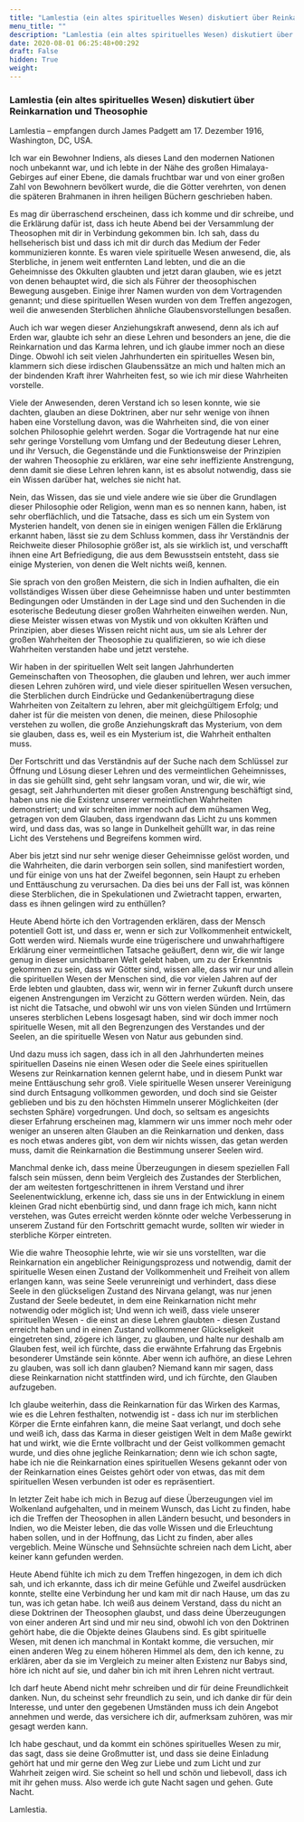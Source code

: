```yaml
---
title: "Lamlestia (ein altes spirituelles Wesen) diskutiert über Reinkarnation und Theosophie"
menu_title: ""
description: "Lamlestia (ein altes spirituelles Wesen) diskutiert über Reinkarnation und Theosophie"
date: 2020-08-01 06:25:48+00:292
draft: False
hidden: True
weight:
---
```

### Lamlestia (ein altes spirituelles Wesen) diskutiert über Reinkarnation und Theosophie

Lamlestia – empfangen durch James Padgett am 17. Dezember 1916, Washington, DC, USA.

Ich war ein Bewohner Indiens, als dieses Land den modernen Nationen noch unbekannt war, und ich lebte in der Nähe des großen Himalaya-Gebirges auf einer Ebene, die damals fruchtbar war und von einer großen Zahl von Bewohnern bevölkert wurde, die die Götter verehrten, von denen die späteren Brahmanen in ihren heiligen Büchern geschrieben haben.

Es mag dir überraschend erscheinen, dass ich komme und dir schreibe, und die Erklärung dafür ist, dass ich heute Abend bei der Versammlung der Theosophen mit dir in Verbindung gekommen bin. Ich sah, dass du hellseherisch bist und dass ich mit dir durch das Medium der Feder kommunizieren konnte. Es waren viele spirituelle Wesen anwesend, die, als Sterbliche, in jenem weit entfernten Land lebten, und die an die Geheimnisse des Okkulten glaubten und jetzt daran glauben, wie es jetzt von denen behauptet wird, die sich als Führer der theosophischen Bewegung ausgeben. Einige ihrer Namen wurden von dem Vortragenden genannt; und diese spirituellen Wesen wurden von dem Treffen angezogen, weil die anwesenden Sterblichen ähnliche Glaubensvorstellungen besaßen.

Auch ich war wegen dieser Anziehungskraft anwesend, denn als ich auf Erden war, glaubte ich sehr an diese Lehren und besonders an jene, die die Reinkarnation und das Karma lehren, und ich glaube immer noch an diese Dinge. Obwohl ich seit vielen Jahrhunderten ein spirituelles Wesen bin, klammern sich diese irdischen Glaubenssätze an mich und halten mich an der bindenden Kraft ihrer Wahrheiten fest, so wie ich mir diese Wahrheiten vorstelle.

Viele der Anwesenden, deren Verstand ich so lesen konnte, wie sie dachten, glauben an diese Doktrinen, aber nur sehr wenige von ihnen haben eine Vorstellung davon, was die Wahrheiten sind, die von einer solchen Philosophie gelehrt werden. Sogar die Vortragende hat nur eine sehr geringe Vorstellung vom Umfang und der Bedeutung dieser Lehren, und ihr Versuch, die Gegenstände und die Funktionsweise der Prinzipien der wahren Theosophie zu erklären, war eine sehr ineffiziente Anstrengung, denn damit sie diese Lehren lehren kann, ist es absolut notwendig, dass sie ein Wissen darüber hat, welches sie nicht hat.

Nein, das Wissen, das sie und viele andere wie sie über die Grundlagen dieser Philosophie oder Religion, wenn man es so nennen kann, haben, ist sehr oberflächlich, und die Tatsache, dass es sich um ein System von Mysterien handelt, von denen sie in einigen wenigen Fällen die Erklärung erkannt haben, lässt sie zu dem Schluss kommen, dass ihr Verständnis der Reichweite dieser Philosophie größer ist, als sie wirklich ist, und verschafft ihnen eine Art Befriedigung, die aus dem Bewusstsein entsteht, dass sie einige Mysterien, von denen die Welt nichts weiß, kennen.

Sie sprach von den großen Meistern, die sich in Indien aufhalten, die ein vollständiges Wissen über diese Geheimnisse haben und unter bestimmten Bedingungen oder Umständen in der Lage sind und den Suchenden in die esoterische Bedeutung dieser großen Wahrheiten einweihen werden. Nun, diese Meister wissen etwas von Mystik und von okkulten Kräften und Prinzipien, aber dieses Wissen reicht nicht aus, um sie als Lehrer der großen Wahrheiten der Theosophie zu qualifizieren, so wie ich diese Wahrheiten verstanden habe und jetzt verstehe.

Wir haben in der spirituellen Welt seit langen Jahrhunderten Gemeinschaften von Theosophen, die glauben und lehren, wer auch immer diesen Lehren zuhören wird, und viele dieser spirituellen Wesen versuchen, die Sterblichen durch Eindrücke und Gedankenübertragung diese Wahrheiten von Zeitaltern zu lehren, aber mit gleichgültigem Erfolg; und daher ist für die meisten von denen, die meinen, diese Philosophie verstehen zu wollen, die große Anziehungskraft das Mysterium, von dem sie glauben, dass es, weil es ein Mysterium ist, die Wahrheit enthalten muss.

Der Fortschritt und das Verständnis auf der Suche nach dem Schlüssel zur Öffnung und Lösung dieser Lehren und des vermeintlichen Geheimnisses, in das sie gehüllt sind, geht sehr langsam voran, und wir, die wir, wie gesagt, seit Jahrhunderten mit dieser großen Anstrengung beschäftigt sind, haben uns nie die Existenz unserer vermeintlichen Wahrheiten demonstriert; und wir schreiten immer noch auf dem mühsamen Weg, getragen von dem Glauben, dass irgendwann das Licht zu uns kommen wird, und dass das, was so lange in Dunkelheit gehüllt war, in das reine Licht des Verstehens und Begreifens kommen wird.

Aber bis jetzt sind nur sehr wenige dieser Geheimnisse gelöst worden, und die Wahrheiten, die darin verborgen sein sollen, sind manifestiert worden, und für einige von uns hat der Zweifel begonnen, sein Haupt zu erheben und Enttäuschung zu verursachen. Da dies bei uns der Fall ist, was können diese Sterblichen, die in Spekulationen und Zwietracht tappen, erwarten, dass es ihnen gelingen wird zu enthüllen?

Heute Abend hörte ich den Vortragenden erklären, dass der Mensch potentiell Gott ist, und dass er, wenn er sich zur Vollkommenheit entwickelt, Gott werden wird. Niemals wurde eine trügerischere und unwahrhaftigere Erklärung einer vermeintlichen Tatsache geäußert, denn wir, die wir lange genug in dieser unsichtbaren Welt gelebt haben, um zu der Erkenntnis gekommen zu sein, dass wir Götter sind, wissen alle, dass wir nur und allein die spirituellen Wesen der Menschen sind, die vor vielen Jahren auf der Erde lebten und glaubten, dass wir, wenn wir in ferner Zukunft durch unsere eigenen Anstrengungen im Verzicht zu Göttern werden würden. Nein, das ist nicht die Tatsache, und obwohl wir uns von vielen Sünden und Irrtümern unseres sterblichen Lebens losgesagt haben, sind wir doch immer noch spirituelle Wesen, mit all den Begrenzungen des Verstandes und der Seelen, an die spirituelle Wesen von Natur aus gebunden sind.

Und dazu muss ich sagen, dass ich in all den Jahrhunderten meines spirituellen Daseins nie einen Wesen oder die Seele eines spirituellen Wesens zur Reinkarnation kennen gelernt habe, und in diesem Punkt war meine Enttäuschung sehr groß. Viele spirituelle Wesen unserer Vereinigung sind durch Entsagung vollkommen geworden, und doch sind sie Geister geblieben und bis zu den höchsten Himmeln unserer Möglichkeiten (der sechsten Sphäre) vorgedrungen. Und doch, so seltsam es angesichts dieser Erfahrung erscheinen mag, klammern wir uns immer noch mehr oder weniger an unseren alten Glauben an die Reinkarnation und denken, dass es noch etwas anderes gibt, von dem wir nichts wissen, das getan werden muss, damit die Reinkarnation die Bestimmung unserer Seelen wird.

Manchmal denke ich, dass meine Überzeugungen in diesem speziellen Fall falsch sein müssen, denn beim Vergleich des Zustandes der Sterblichen, der am weitesten fortgeschrittenen in ihrem Verstand und ihrer Seelenentwicklung, erkenne ich, dass sie uns in der Entwicklung in einem kleinen Grad nicht ebenbürtig sind, und dann frage ich mich, kann nicht verstehen, was Gutes erreicht werden könnte oder welche Verbesserung in unserem Zustand für den Fortschritt gemacht wurde, sollten wir wieder in sterbliche Körper eintreten.

Wie die wahre Theosophie lehrte, wie wir sie uns vorstellten, war die Reinkarnation ein angeblicher Reinigungsprozess und notwendig, damit der spirituelle Wesen einen Zustand der Vollkommenheit und Freiheit von allem erlangen kann, was seine Seele verunreinigt und verhindert, dass diese Seele in den glückseligen Zustand des Nirvana gelangt, was nur jenen Zustand der Seele bedeutet, in dem eine Reinkarnation nicht mehr notwendig oder möglich ist; Und wenn ich weiß, dass viele unserer spirituellen Wesen - die einst an diese Lehren glaubten - diesen Zustand erreicht haben und in einen Zustand vollkommener Glückseligkeit eingetreten sind, zögere ich länger, zu glauben, und halte nur deshalb am Glauben fest, weil ich fürchte, dass die erwähnte Erfahrung das Ergebnis besonderer Umstände sein könnte. Aber wenn ich aufhöre, an diese Lehren zu glauben, was soll ich dann glauben? Niemand kann mir sagen, dass diese Reinkarnation nicht stattfinden wird, und ich fürchte, den Glauben aufzugeben.

Ich glaube weiterhin, dass die Reinkarnation für das Wirken des Karmas, wie es die Lehren festhalten, notwendig ist - dass ich nur im sterblichen Körper die Ernte einfahren kann, die meine Saat verlangt, und doch sehe und weiß ich, dass das Karma in dieser geistigen Welt in dem Maße gewirkt hat und wirkt, wie die Ernte vollbracht und der Geist vollkommen gemacht wurde, und dies ohne jegliche Reinkarnation; denn wie ich schon sagte, habe ich nie die Reinkarnation eines spirituellen Wesens gekannt oder von der Reinkarnation eines Geistes gehört oder von etwas, das mit dem spirituellen Wesen verbunden ist oder es repräsentiert.

In letzter Zeit habe ich mich in Bezug auf diese Überzeugungen viel im Wolkenland aufgehalten, und in meinem Wunsch, das Licht zu finden, habe ich die Treffen der Theosophen in allen Ländern besucht, und besonders in Indien, wo die Meister leben, die das volle Wissen und die Erleuchtung haben sollen, und in der Hoffnung, das Licht zu finden, aber alles vergeblich. Meine Wünsche und Sehnsüchte schreien nach dem Licht, aber keiner kann gefunden werden.

Heute Abend fühlte ich mich zu dem Treffen hingezogen, in dem ich dich sah, und ich erkannte, dass ich dir meine Gefühle und Zweifel ausdrücken konnte, stellte eine Verbindung her und kam mit dir nach Hause, um das zu tun, was ich getan habe. Ich weiß aus deinem Verstand, dass du nicht an diese Doktrinen der Theosophen glaubst, und dass deine Überzeugungen von einer anderen Art sind und mir neu sind, obwohl ich von den Doktrinen gehört habe, die die Objekte deines Glaubens sind. Es gibt spirituelle Wesen, mit denen ich manchmal in Kontakt komme, die versuchen, mir einen anderen Weg zu einem höheren Himmel als dem, den ich kenne, zu erklären, aber da sie im Vergleich zu meiner alten Existenz nur Babys sind, höre ich nicht auf sie, und daher bin ich mit ihren Lehren nicht vertraut.

Ich darf heute Abend nicht mehr schreiben und dir für deine Freundlichkeit danken. Nun, du scheinst sehr freundlich zu sein, und ich danke dir für dein Interesse, und unter den gegebenen Umständen muss ich dein Angebot annehmen und werde, das versichere ich dir, aufmerksam zuhören, was mir gesagt werden kann.

Ich habe geschaut, und da kommt ein schönes spirituelles Wesen zu mir, das sagt, dass sie deine Großmutter ist, und dass sie deine Einladung gehört hat und mir gerne den Weg zur Liebe und zum Licht und zur Wahrheit zeigen wird. Sie scheint so hell und schön und liebevoll, dass ich mit ihr gehen muss. Also werde ich gute Nacht sagen und gehen. Gute Nacht.

Lamlestia.
